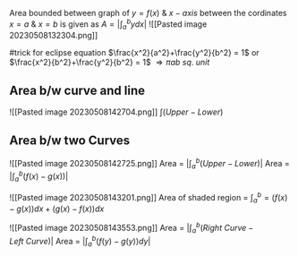 Area bounded between graph of $y = f(x)$  & $x-axis$ between the cordinates $x = a$ & $x = b$ is given as
$A = |\int_a^b ydx |$
![[Pasted image 20230508132304.png]]

#trick for eclipse equation
$\frac{x^2}{a^2}+\frac{y^2}{b^2} = 1$ or $\frac{x^2}{b^2}+\frac{y^2}{b^2} = 1$ $\Longrightarrow \pi ab\ sq.\ unit$

## Area b/w curve and line
![[Pasted image 20230508142704.png]]
$\int(Upper - Lower)$

## Area b/w two Curves
![[Pasted image 20230508142725.png]]
Area = $|\int_a^b (Upper-Lower)|$
Area = $|\int_a^b (f(x)-g(x))|$

![[Pasted image 20230508143201.png]]
Area of shaded region = $\int_a^b = (f(x)-g(x))dx + (g(x)-f(x))dx$

![[Pasted image 20230508143553.png]]
Area = $|\int_a^b(Right\ Curve-Left\ Curve)|$
Area = $|\int_a^b(f(y)-g(y))dy|$
